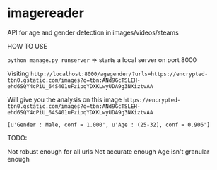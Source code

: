# imagereader
API for age and gender detection in images/videos/steams


HOW TO USE

`python manage.py runserver` => starts a local server on port 8000


Visiting
`http://localhost:8000/agegender/?urls=https://encrypted-tbn0.gstatic.com/images?q=tbn:ANd9GcTSLEH-ehd6SQY4cPiU_64S401uFzipqYDXKLwyUDA9g3NXiztvAA`

Will give you the analysis on this image `https://encrypted-tbn0.gstatic.com/images?q=tbn:ANd9GcTSLEH-ehd6SQY4cPiU_64S401uFzipqYDXKLwyUDA9g3NXiztvAA`

`[u'Gender : Male, conf = 1.000', u'Age : (25-32), conf = 0.906']`


TODO:

Not robust enough for all urls
Not accurate enough
Age isn't granular enough
